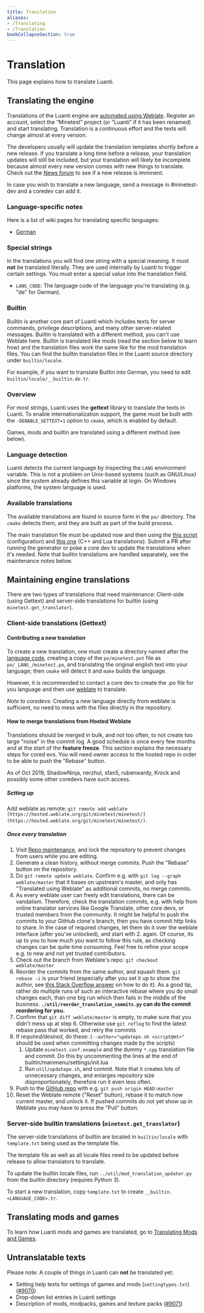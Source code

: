 ```yaml
---
title: Translation
aliases:
- /Translating
- /Translation
bookCollapseSection: true
---
```


# Translation
This page explains how to translate Luanti.

Translating the engine
----------------------

Translations of the Luanti engine are [automated using Weblate](https://hosted.weblate.org/projects/minetest/minetest/). Register an account, select the “Minetest” project (or “Luanti” if it has been renamed) and start translating. Translation is a continuous effort and the texts will change almost at every version.

The developers usually will update the translation templates shortly before a new release. If you translate a long time before a release, your translation updates will still be included, but your translation will likely be incomplete because almost every new version comes with new things to translate. Check out the [News forum](https://forum.luanti.org/viewforum.php?f=18) to see if a new release is imminent.

In case you wish to translate a new language, send a message in #minetest-dev and a coredev can add it.

### Language-specific notes

Here is a list of wiki pages for translating specific languages:

* [German](/translation/de)

### Special strings

In the translations you will find one string with a special meaning. It must **not** be translated literally. They are used internally by Luanti to trigger certain settings. You must enter a special value into the translation field.

* `LANG_CODE`: The language code of the language you're translating (e.g. "de" for German).

### Builtin

Builtin is another core part of Luanti which includes texts for server commands, privilege descriptions, and many other server-related messages. Builtin is translated with a different method, you can't use Weblate here. Builtin is translated like mods (read the section below to learn how) and the translation files work the same like for the mod translation files. You can find the builtin translation files in the Luanti source directory under `builtin/locale`.

For example, if you want to translate Builtin into German, you need to edit `builtin/locale/__builtin.de.tr`.

### Overview

For most strings, Luanti uses the **gettext** library to translate the texts in Luanti. To enable internationalization support, the game must be built with the `-DENABLE_GETTEXT=1` option to `cmake`, which is enabled by default.

Games, mods and builtin are translated using a different method (see below).

### Language detection

Luanti detects the current language by inspecting the `LANG` environment variable. This is not a problem on Unix-based systems (such as GNU/Linux) since the system already defines this variable at login. On Windows platforms, the system language is used.

### Available translations

The available translations are found in source form in the `po/` directory. The `cmake` detects them, and they are built as part of the build process.

The main translation file must be updated now and then using the [this script](https://github.com/minetest/minetest/blob/master/builtin/mainmenu/settings/generate_from_settingtypes.lua) (configuration) and [this one](https://github.com/minetest/minetest/blob/master/util/updatepo.sh) (C++ and Lua translations). Submit a PR after running the generator or poke a core dev to update the translations when it's needed. Note that builtin translations are handled separately, see the maintenance notes below.

Maintaining engine translations
-------------------------------

There are two types of translations that need maintenance: Client-side (using Gettext) and server-side translations for builtin (using `minetest.get_translator`).

### Client-side translations (Gettext)

#### Contributing a new translation

To create a new translation, one must create a directory named after the [language code](http://www.mathguide.de/info/tools/languagecode.html), creating a copy of the `po/minetest.pot` file as `po/_LANG_/minetest.po`, and translating the original english text into your language; then `cmake` will detect it and `make` builds the language.

However, it is recommended to contact a core dev to create the .po file for you language and then use [weblate](https://hosted.weblate.org/projects/minetest/minetest/) to translate.

_Note to coredevs_: Creating a new language directly from weblate is sufficient, no need to mess with the files directly in the repository.

#### How to merge translations from Hosted Weblate

Translations should be merged in bulk, and not too often, to not create too large "noise" in the commit log. A good schedule is once every few months and at the start of the **feature freeze**. This section explains the necessary steps for cored evs. You will need owner access to the hosted repo in order to be able to push the "Rebase" button.

As of Oct 2019, ShadowNinja, nerzhul, sfan5, rubenwardy, Krock and possibly some other coredevs have such access.

##### Setting up

Add weblate as remote: `git remote add weblate [https://hosted.weblate.org/git/minetest/minetest/](https://hosted.weblate.org/git/minetest/minetest/)`.

##### Once every translation

1.  Visit [Repo maintenance](https://hosted.weblate.org/projects/minetest/minetest/#repository), and lock the repository to prevent changes from users while you are editing.
2.  Generate a clean history, without merge commits. Push the "Rebase" button on the repository.
3.  Do `git remote update weblate`. Confirm e.g. with `git log --graph weblate/master` that it bases on upstream's master, and only has "Translated using Weblate" as additional commits, no merge commits.
4.  As every weblate user can freely edit translations, there can be vandalism. Therefore, check the translation commits, e.g. with help from online translator services like Google Translate, other core devs, or trusted members from the community. It might be helpful to push the commits to your GitHub clone's branch, then you have commit http links to share. In the case of required changes, let them do it over the weblate interface (after you've unlocked), and start with 2. again. Of course, its up to you to how much you want to follow this rule, as checking changes can be quite time consuming. Feel free to refine your scope e.g. to new and not yet trusted contributors.
5.  Check out the branch from Weblate's repo: `git checkout weblate/master`
6.  Reorder the commits from the same author, and squash them. `git rebase -i` is your friend (especially after you set it up to show the author, see [this Stack Overflow answer](http://stackoverflow.com/a/35851846) on how to do it). As a good tip, rather do multiple runs of such an interactive rebase where you do small changes each, than one big run which then fails in the middle of the business. **`./util/reorder_translation_commits.py` can do the commit reordering for you.**
7.  Confirm that `git diff weblate/master` is empty, to make sure that you didn't mess up at step 6. Otherwise use `git reflog` to find the latest rebase pass that worked, and retry the commits
8.  If _required/desired_, do these: (`--author="updatepo.sh <script@mt>"` should be used when committing changes made by the scripts)
    1.  Update `minetest.conf.example` and the dummy `*.cpp` translation file and commit. Do this by uncommenting the lines at the end of builtin/mainmenu/settings/init.lua
    2.  Run `util/updatepo.sh`, and commit. Note that it creates lots of unnecessary changes, and enlarges repository size disproportionately, therefore run it even less often.
9.  Push to the [GitHub repo](https://github.com/minetest/minetest) with e.g. `git push origin HEAD:master`
10.  Reset the Weblate remote ("Reset" button), rebase it to match now current master, and unlock it. If pushed commits do not yet show up in Weblate you may have to press the "Pull" button.

### Server-side builtin translations (`minetest.get_translator`)

The server-side translations of builtin are located in `builtin/locale` with `template.txt` being used as the template file.

The template file as well as all locale files need to be updated before release to allow translators to translate.

To update the builtin locale files, run `../util/mod_translation_updater.py` from the builtin directory (requires Python 3).

To start a new translation, copy `template.txt` to create `__builtin.<LANGUAGE_CODE>.tr`.

Translating mods and games
--------------------------

To learn how Luanti mods and games are translated, go to [Translating Mods and Games](/translation/mods-and-games).

Untranslatable texts
--------------------

Please note: A couple of things in Luanti can **not** be translated yet:

* Setting help texts for settings of games and mods (`settingtypes.txt`) ([#9070](https://github.com/minetest/minetest/issues/9070))
* Drop-down list entries in Luanti settings
* Description of mods, modpacks, games and texture packs ([#9071](https://github.com/minetest/minetest/issues/9071))